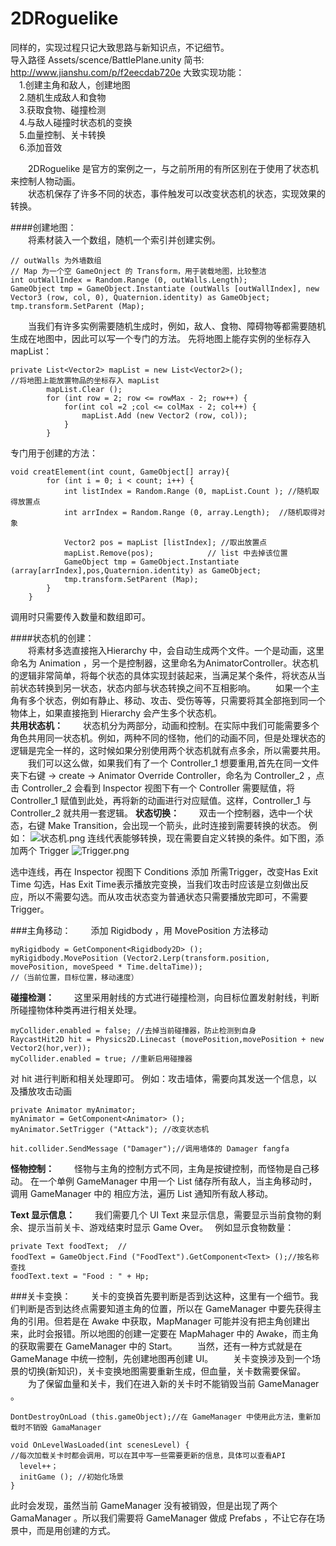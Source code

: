 # 2DRoguelike
同样的，实现过程只记大致思路与新知识点，不记细节。  
导入路径 Assets/scence/BattlePlane.unity 
简书: http://www.jianshu.com/p/f2eecdab720e 
大致实现功能：  
　1.创建主角和敌人，创建地图  
　2.随机生成敌人和食物  
　3.获取食物、碰撞检测  
　4.与敌人碰撞时状态机的变换  
　5.血量控制、关卡转换  
　6.添加音效  

　　2DRoguelike 是官方的案例之一，与之前所用的有所区别在于使用了状态机来控制人物动画。  
　　状态机保存了许多不同的状态，事件触发可以改变状态机的状态，实现效果的转换。  

####创建地图：  
　　将素材装入一个数组，随机一个索引并创建实例。  
```
// outWalls 为外墙数组  
// Map 为一个空 GameOnject 的 Transform，用于装载地图，比较整洁   
int outWallIndex = Random.Range (0, outWalls.Length);  
GameObject tmp = GameObject.Instantiate (outWalls [outWallIndex], new Vector3 (row, col, 0), Quaternion.identity) as GameObject;  
tmp.transform.SetParent (Map);  
```

　　当我们有许多实例需要随机生成时，例如，敌人、食物、障碍物等都需要随机生成在地图中，因此可以写一个专门的方法。
先将地图上能存实例的坐标存入 mapList：
```
private List<Vector2> mapList = new List<Vector2>();
//将地图上能放置物品的坐标存入 mapList
		mapList.Clear ();
		for (int row = 2; row <= rowMax - 2; row++) {
			for(int col =2 ;col <= colMax - 2; col++) {
				mapList.Add (new Vector2 (row, col));
			}
		}
```
专门用于创建的方法：
```
void creatElement(int count, GameObject[] array){
		for (int i = 0; i < count; i++) {
			int listIndex = Random.Range (0, mapList.Count ); //随机取得放置点
			int arrIndex = Random.Range (0, array.Length);  //随机取得对象

			Vector2 pos = mapList [listIndex]; //取出放置点
			mapList.Remove(pos);			// list 中去掉该位置
			GameObject tmp = GameObject.Instantiate (array[arrIndex],pos,Quaternion.identity) as GameObject;
			tmp.transform.SetParent (Map);
		}
	}
```
调用时只需要传入数量和数组即可。  


####状态机的创建：  
　　将素材多选直接拖入Hierarchy 中，会自动生成两个文件。一个是动画，这里命名为 Animation ，另一个是控制器，这里命名为AnimatorController。状态机的逻辑非常简单，将每个状态的具体实现封装起来，当满足某个条件，将状态从当前状态转换到另一状态，状态内部与状态转换之间不互相影响。
　　如果一个主角有多个状态，例如有静止、移动、攻击、受伤等等，只需要将其全部拖到同一个物体上，如果直接拖到 Hierarchy 会产生多个状态机。  
**共用状态机：**
　　状态机分为两部分，动画和控制。在实际中我们可能需要多个角色共用同一状态机。例如，两种不同的怪物，他们的动画不同，但是处理状态的逻辑是完全一样的，这时候如果分别使用两个状态机就有点多余，所以需要共用。
　　我们可以这么做，如果我们有了一个 Controller_1 想要重用,首先在同一文件夹下右键 -> create -> Animator Override Controller，命名为 Controller_2 ，点击 Controller_2 会看到 Inspector 视图下有一个 Controller 需要赋值，将 Controller_1 赋值到此处，再将新的动画进行对应赋值。这样，Controller_1 与 Controller_2 就共用一套逻辑。
**状态切换：**
　　双击一个控制器，选中一个状态，右键 Make Transition，会出现一个箭头，此时连接到需要转换的状态。
例如：
![状态机.png](http://upload-images.jianshu.io/upload_images/3254839-93017a9f360c137c.png?imageMogr2/auto-orient/strip%7CimageView2/2/w/1240)
连线代表能够转换，现在需要自定义转换的条件。如下图，添加两个 Trigger
![Trigger.png](http://upload-images.jianshu.io/upload_images/3254839-683a287591642e8d.png?imageMogr2/auto-orient/strip%7CimageView2/2/w/1240)

选中连线，再在 Inspector 视图下 Conditions 添加 所需Trigger，改变Has Exit Time 勾选，Has Exit Time表示播放完变换，当我们攻击时应该是立刻做出反应，所以不需要勾选。而从攻击状态变为普通状态只需要播放完即可，不需要Trigger。

###主角移动：
　　添加 Rigidbody ，用 MovePosition 方法移动
```
myRigidbody = GetComponent<Rigidbody2D> ();
myRigidbody.MovePosition (Vector2.Lerp(transform.position, movePosition, moveSpeed * Time.deltaTime));
//（当前位置，目标位置，移动速度）
```
**碰撞检测：**
　　这里采用射线的方式进行碰撞检测，向目标位置发射射线，判断所碰撞物体种类再进行相关处理。
```
myCollider.enabled = false;	//去掉当前碰撞器，防止检测到自身
RaycastHit2D hit = Physics2D.Linecast (movePosition,movePosition + new Vector2(hor,ver));
myCollider.enabled = true; //重新启用碰撞器
```
对 hit 进行判断和相关处理即可。
例如：攻击墙体，需要向其发送一个信息，以及播放攻击动画
```
private Animator myAnimator;
myAnimator = GetComponent<Animator> ();
myAnimator.SetTrigger ("Attack"); //改变状态机

hit.collider.SendMessage ("Damager");//调用墙体的 Damager fangfa
```

**怪物控制：**
　　怪物与主角的控制方式不同，主角是按键控制，而怪物是自己移动。
在一个单例 GameManager 中用一个 List 储存所有敌人，当主角移动时，调用 GameManager 中的 相应方法，遍历 List 通知所有敌人移动。

**Text 显示信息：**
　　我们需要几个 UI Text 来显示信息，需要显示当前食物的剩余、提示当前关卡、游戏结束时显示 Game Over。　
例如显示食物数量：
```
private Text foodText;  //
foodText = GameObject.Find ("FoodText").GetComponent<Text> ();//按名称查找
foodText.text = "Food : " + Hp;
```

###关卡变换：
　　关卡的变换首先要判断是否到达这种，这里有一个细节。我们判断是否到达终点需要知道主角的位置，所以在 GameManager 中要先获得主角的引用。但若是在 Awake 中获取，MapManager 可能并没有把主角创建出来，此时会报错。所以地图的创建一定要在 MapMahager 中的 Awake，而主角的获取需要在 GameManager 中的 Start。
　　当然，还有一种方式就是在 GameManage 中统一控制，先创建地图再创建 UI。
　　关卡变换涉及到一个场景的切换(新知识)，关卡变换地图需要重新生成，但血量，关卡数需要保留。
　　为了保留血量和关卡，我们在进入新的关卡时不能销毁当前 GameManager 。
```
DontDestroyOnLoad (this.gameObject);//在 GameManager 中使用此方法，重新加载时不销毁 GamaManager
```
```
void OnLevelWasLoaded(int scenesLevel) { 
//每次加载关卡时都会调用，可以在其中写一些需要更新的信息，具体可以查看API
  level++；
  initGame (); //初始化场景
}
```
此时会发现，虽然当前 GameManager 没有被销毁，但是出现了两个 GamaManager 。所以我们需要将 GameManager  做成 Prefabs ，不让它存在场景中，而是用创建的方式。
